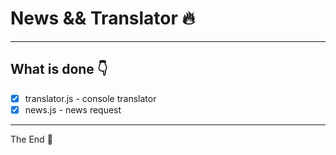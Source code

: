 # News && Translator :fire:
--------------
## What is done :point_down:
- [x] translator.js - console translator
- [x] news.js - news request

---------

The End :clap:
